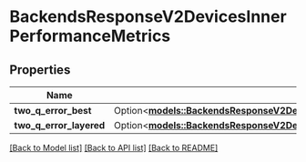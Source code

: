 # BackendsResponseV2DevicesInnerPerformanceMetrics

## Properties

Name | Type | Description | Notes
------------ | ------------- | ------------- | -------------
**two_q_error_best** | Option<[**models::BackendsResponseV2DevicesInnerPerformanceMetricsTwoQErrorBest**](BackendsResponseV2_devices_inner_performance_metrics_two_q_error_best.md)> |  | [optional]
**two_q_error_layered** | Option<[**models::BackendsResponseV2DevicesInnerPerformanceMetricsTwoQErrorLayered**](BackendsResponseV2_devices_inner_performance_metrics_two_q_error_layered.md)> |  | [optional]

[[Back to Model list]](../README.md#documentation-for-models) [[Back to API list]](../README.md#documentation-for-api-endpoints) [[Back to README]](../README.md)


